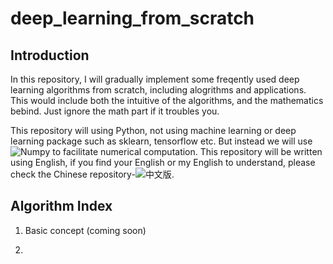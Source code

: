 # deep_learning_from_scratch

## Introduction

In this repository, I will gradually implement some freqently used deep learning algorithms from scratch, including alogrithms and applications. This would include both the intuitive of the algorithms, and the mathematics bebind. Just ignore the math part if it troubles you. 

This repository will using Python, not using machine learning or deep learning package such as sklearn, tensorflow etc. But instead we will use ![Numpy](http://www.numpy.org/) to facilitate numerical computation. This repository will be written using English, if you find your English or my English to understand, please check the Chinese repository-![中文版](https://github.com/chenxingwei/deep_learning_from_scrach_Chinese/tree/master).

## Algorithm Index

1. Basic concept (coming soon)

2. 
